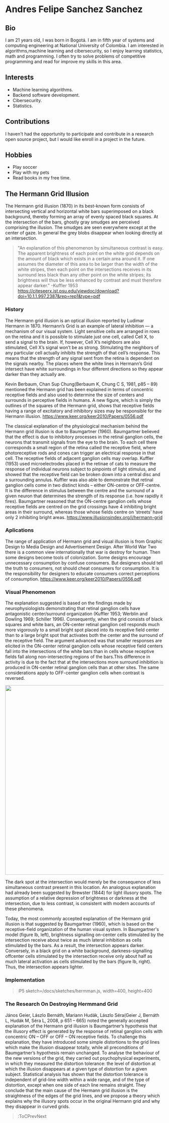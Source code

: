 # Andres Felipe Sanchez Sanchez

## Bio
I am 21 years old, I was born in Bogotá. I am in fifth year of systems and computing engineering at National University of Colombia. I am interested in algorithms,machine learning and cibersecurity, so I enjoy learning statistics, math and programming. I often try to solve problems of competitive programming and read for improve my skills in this area.

## Interests
- Machine learning algorithms.
- Backend software development.
- Cibersecurity.
- Statistics.

## Contributions

I haven't had the opportunity to participate and contribute in a research open source project, but I would like enroll in a project in the future.

## Hobbies
- Play soccer
- Play with my pets
- Read books in my free time.

<!--## Grid Illusions
A grid illusion is any kind of grid that deceives a person's vision. The two most common types of grid illusions are the Hermann grid illusion and the scintillating grid illusion.-->
## The Hermann Grid Illusion
The Hermann grid illusion (1870) in its best-known form consists of intersecting vertical
and horizontal white bars superimposed on a black background, thereby forming an
array of evenly spaced black squares. At the intersection of the bars, ghostly gray
smudges are perceived comprising the illusion.  The smudges are seen everywhere except at the center of gaze. In general the grey blobs disappear when looking directly at an intersection.
>"An explanation of this phenomenon by simultaneous contrast is easy. The apparent
brightness of each point on the white grid depends on the amount of black which exists in
a certain area around it. If one assumes the diameter of this area to be larger than the
width of the white stripes, then each point on the intersections receives in its surround less
black than any other point on the white stripes; its brightness will thus be less enhanced
by contrast and must therefore appear darker." -Kuffler 1953
https://citeseerx.ist.psu.edu/viewdoc/download?doi=10.1.1.997.2387&rep=rep1&type=pdf
### History
The Hermann grid illusion is an optical illusion reported by Ludimar Hermann in 1870.
Hermann’s Grid is an example of lateral inhibition — a mechanism of our visual system.
Light sensitive cells are arranged in rows on the retina and it is possible to stimulate just one
cell, called Cell X, to send a signal to the brain. If, however, Cell X’s neighbors are also
stimulated, Cell X’s signal won’t be as strong. Stimulating the neighbors of any particular cell
actually inhibits the strength of that cell’s response. This means that the strength of any
signal sent from the retina is dependent on the signals nearby. The places where the white
lines in Hermann’s Grid intersect have white surroundings in four different directions so they
appear darker than they actually are.

Kevin Berbaum, Chan Sup Chung(Berbaum K, Chung C S, 1981, p85 – 89) mentioned
the Hermann grid has been explained in terms of concentric receptive fields and also used to
determine the size of centers and surrounds in perceptive fields in humans. A new figure,
which is simply the outlines of the squares of the Hermann grid, shows that receptive fields
having a range of excitatory and inhibitory sizes may be responsible for the Hermann
illusion.
https://www.keer.org/keer2010/Papers/0556.pdf

The classical explanation of the physiological mechanism behind the Hermann grid illusion is due to Baumgartner (1960). Baumgartner believed that the effect is due to inhibitory processes in the retinal ganglion cells, the neurons that transmit signals from the eye to the brain. To each cell there corresponds a small region of the retina called the receptive field, where photoreceptive rods and cones can trigger an electrical response in that cell. The receptive fields of adjacent ganglion cells may overlap. Kuffler (1953) used microelectrodes placed in the retinae of cats to measure the response of individual neurons subject to pinpoints of light stimulus, and showed that the receptive field can be broken down into a central disc and a surrounding annulus. Kuffler was also able to demonstrate that retinal ganglion cells come in two distinct kinds – either ON-centre or OFF-centre. It is the difference in stimulus between the centre and the surround of a given neuron that determines the strength of its response (i.e. how rapidly it fires). Baumgartner reasoned that the ON-centre ganglion cells whose receptive fields are centred on the grid crossings have 4 inhibiting bright areas in their surround, whereas those whose fields centre on ‘streets’ have only 2 inhibiting bright areas.
https://www.illusionsindex.org/i/hermann-grid
### Aplications
The range of application of Hermann grid and visual illusion is from Graphic Design to
Media Design and Advertisement Design. After World War Two there is a common view 
internationally that war is destroy for human. Then some designs become tools of
colonization. Some designs encourage unnecessary consumption by confuse consumers. But
designers should tell the truth to consumers, not should cheat consumers for consumption. It
is the responsibility for designers to educate consumers correct perceptions of consumption.
https://www.keer.org/keer2010/Papers/0556.pdf
### Visual Phenomenon
The explanation suggested is based on the findings made by neurophysiologists demonstrating
that retinal ganglion cells have antagonistic center/surround organization (Kuffler 1953;
Werblin and Dowling 1969; Schiller 1996). Consequently, when the grid consists of
black squares and white bars, an ON-center retinal ganglion cell responds much more
vigorously to a small bright spot placed into its receptive field center than to a large
bright spot that activates both the center and the surround of the receptive field. The
argument advanced was that smaller responses are elicited in the ON-center retinal
ganglion cells whose receptive field centers fall into the intersections of the white
bars than in cells whose receptive fields fall along non-intersecting regions of the bars.This difference in activity is due to the fact that at the intersections more surround
inhibition is produced in ON-center retinal ganglion cells than at other sites. The
same considerations apply to OFF-center ganglion cells when contrast is reversed.
<p align="center">
  <img width="600" height="600" src="../sketches/onoff.png">
</p>

The dark spot at the intersection would merely be the consequence of less simultaneous contrast present in this location. An analogous explanation had already been
suggested by Brewster (1844) for light illusory spots. The assumption of a relative
depression of brightness or darkness at the intersection, due to less contrast, is
consistent with modern accounts of these phenomena.

Today, the most commonly accepted explanation of the Hermann grid illusion is
that suggested by Baumgartner (1960), which is based on the receptive-field organization of the human visual system. In Baumgartner's model (figure lb, left), brightness
signalling on-center cells stimulated by the intersection receive about twice as much
lateral inhibition as cells stimulated by the bars. As a result, the intersection appears
darker. Conversely, in a black grid on a white background, darkness-signalling offcenter cells stimulated by the intersection receive only about half as much lateral
activation as cells stimulated by the bars (figure lb, right). Thus, the intersection
appears lighter. 

### Implementation
> :P5 sketch=/docs/sketches/hermman.js, width=400, height=400
### The Research On Destroying Hermmand Grid
János Geier, Lászlo Bernáth, Mariann Hudák, Lászlo Séra(Geier J, Bernáth L,
Hudák M, Séra L, 2008, p 651 – 665) noted the generally accepted explanation of the
Hermann grid illusion is Baumgartner’s hypothesis that the illusory effect is generated by the
response of retinal ganglion cells with concentric ON – OFF or OFF – ON receptive fields.
To challenge this explanation, they have introduced some simple distortions to the grid lines
which make the illusion disappear totally, while all preconditions of Baumgartner’s
hypothesis remain unchanged. To analyse the behaviour of the new versions of the grid, they
carried out psychophysical experiments, in which they measured the distortion tolerance: the
level of distortion at which the illusion disappears at a given type of distortion for a given
subject. Statistical analysis has shown that the distortion tolerance is independent of grid-line
width within a wide range, and of the type of distortion, except when one side of each line
remains straight. They conclude that the main cause of the Hermann grid illusion is the
straightness of the edges of the grid lines, and we propose a theory which explains why the
illusory spots occur in the original Hermann grid and why they disappear in curved grids.
<!--### Scintillating Grid Illusion
The scintillating grid illusion is an optical illusion, discovered by E. and B. Lingelbach and M. Schrauf in 1994. It is often considered a variation of the Hermann grid illusion but possesses different properties.

It is constructed by superimposing white discs on the intersections of orthogonal gray bars on a black background. Dark dots seem to appear and disappear rapidly at random intersections, hence the label "scintillating". When a person keeps his or her eyes directly on a single intersection, the dark dot does not appear. The dark dots disappear if one is too close to or too far from the image.

It was discovered over  by J. R. Bergen in 1985 (as reported in Schrauf et al. (1997)). In short, the dots in the scintillating grid are really there - they are just sometimes experienced as being black when they are in fact white. Philosophers of perception often distinguish between three kinds of perceptual experience: (i) veridical (accurate) perception of the world; (ii) illusion—nonveridical (innaccurate) perception of the world; (iii) hallucination—failure to perceive the world (Macpherson 2013). In the case of the scintillating grid, the nonveridical perception of the white dots as black seem to make it an unequivocal example of an illusion. This means that some of the philosophical interest surrounding the Hermann grid – specifically, the question of whether objects which exist only as artefacts of the visual system should be considered hallucinatory – does not apply to the scintillating grid. However, it is worth noting that on some philosophical views there is no difference in kind between hallucination and illusion (e.g. Brewer 2008).

The classical explanation of the physiology behind the scintillating grid illusion is due to Baumgartner (1960).Baumgartner believed that the effect is due to inhibitory processes in the retinal ganglion cells, the neurons that transmit signals from the eye to the brain. To each cell there corresponds a small region of the retina called the receptive field, where photoreceptive rods and cones can trigger an electrical response in that cell. The receptive fields of adjacent ganglion cells may overlap.
https://www.illusionsindex.org/i/scintillating-grid

<p align="center">
  <img width="430" height="550" src="../sketches/eye.png">
</p>

Following Baumgartner's reasoning, the ON-centre ganglion cells whose receptive fields are centred on the grid crossings have 4 inhibiting light (grey) areas in their surround, whereas those whose fields centre on ‘streets’ have only 2 inhibiting light (grey) areas.The on-centre neurons centred at grid crossings will fire less and so these locations on the grid appear darker. The disappearance of the grey patches whenever we try to focus on them is explained by the fact that the ganglion cells in the centre of the retina (the fovea) which mediate high-acuity vision have very small receptive fields, so the range of their stimulus lies entirely inside the intersection point. Furthermore, the fact that the illusion occurs with inverted colours is neatly explained by the existence of the second kind of retinal ganglion cell, the OFF-centre neuron.
> :P5 sketch=/docs/sketches/scintillating.js, width=400, height=400, align=center
-->
> :ToCPrevNext